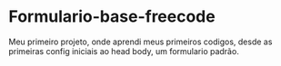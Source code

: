 # Formulario-base-freecode

Meu primeiro projeto, onde aprendi meus primeiros codigos, desde as primeiras config iniciais ao head body, um formulario padrão.

